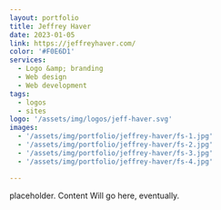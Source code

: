 ```yaml
---
layout: portfolio
title: Jeffrey Haver
date: 2023-01-05
link: https://jeffreyhaver.com/
color: '#F0E6D1'
services:
  - Logo &amp; branding
  - Web design
  - Web development
tags: 
  - logos
  - sites 
logo: '/assets/img/logos/jeff-haver.svg'
images:
  - '/assets/img/portfolio/jeffrey-haver/fs-1.jpg'
  - '/assets/img/portfolio/jeffrey-haver/fs-2.jpg'
  - '/assets/img/portfolio/jeffrey-haver/fs-3.jpg'
  - '/assets/img/portfolio/jeffrey-haver/fs-4.jpg'

---
```


placeholder. Content Will go here, eventually.